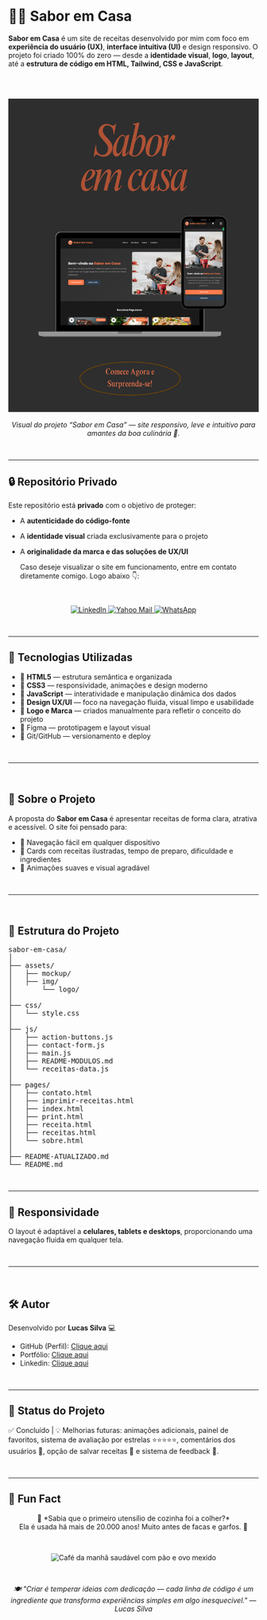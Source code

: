 # 👨‍🍳 Sabor em Casa

**Sabor em Casa** é um site de receitas desenvolvido por mim com foco em **experiência do usuário (UX)**, **interface intuitiva (UI)** e design responsivo. O projeto foi criado 100% do zero — desde a **identidade visual**, **logo**, **layout**, até a **estrutura de código em HTML, Tailwind, CSS e JavaScript**.

<br><br>

<p align="center">
  <img src="mockup/Sabor-em-Casa.png" alt="Mockup do site Sabor em Casa">
</p>

<p align="center">
  <i>Visual do projeto “Sabor em Casa” — site responsivo, leve e intuitivo para amantes da boa culinária 🍝.</i>
</p>

<br>

---


## 🔒 Repositório Privado

Este repositório está **privado** com o objetivo de proteger:

- A **autenticidade do código-fonte**
- A **identidade visual** criada exclusivamente para o projeto
- A **originalidade da marca e das soluções de UX/UI**

  Caso deseje visualizar o site em funcionamento, entre em contato diretamente comigo. Logo abaixo 👇:
  
<br>

<p align="center">
  <a href="https://www.linkedin.com/in/lucas-silva-ab6360365/" target="_blank" rel="noopener noreferrer" aria-label="LinkedIn">
    <img src="https://img.shields.io/badge/LinkedIn-0A66C2?style=for-the-badge&logo=linkedin&logoColor=white" alt="LinkedIn"/>
  </a>

  <a href="mailto:lucassilva1710@yahoo.com?subject=Interesse%20em%20seu%20perfil%20no%20GitHub&body=Prezado%20Lucas%2C%0D%0A%0D%0AAnalisei%20seu%20perfil%20no%20GitHub%20e%20fiquei%20interessado%20em%20seu%20trabalho.%20Gostaria%20de%20iniciar%20um%20contato%20profissional.%0D%0A%0D%0AFico%20no%20aguardo%20de%20seu%20retorno." target="_blank" rel="noopener noreferrer" aria-label="Yahoo Mail">
    <img src="https://img.shields.io/badge/Yahoo (MOBILE)-6001D2?style=for-the-badge&logo=yahoo&logoColor=white" alt="Yahoo Mail"/>
  </a>

<a href="https://wa.me/5511995442274?text=Olá%20Lucas%2C%20tudo%20bem%3F%20Vi%20seu%20projeto%20Sabor%20em%20Casa%20e%20gostaria%20de%20conversar%20sobre%20uma%20possível%20colaboração%20profissional.%20Fico%20no%20aguardo%20do%20seu%20retorno." target="_blank" rel="noopener noreferrer" aria-label="WhatsApp">
  <img src="https://img.shields.io/badge/WhatsApp-25D366?style=for-the-badge&logo=whatsapp&logoColor=white" alt="WhatsApp"/>
</a>
</p>

<br>

---


## 🚀 Tecnologias Utilizadas

- 🔹 **HTML5** — estrutura semântica e organizada  
- 🔹 **CSS3** — responsividade, animações e design moderno  
- 🔹 **JavaScript** — interatividade e manipulação dinâmica dos dados  
- 🔹 **Design UX/UI** — foco na navegação fluida, visual limpo e usabilidade  
- 🔹 **Logo e Marca** — criados manualmente para refletir o conceito do projeto
- 🔹 Figma — prototipagem e layout visual
- 🔹 Git/GitHub — versionamento e deploy

<br>

---

<br>

## 🧠 Sobre o Projeto

A proposta do **Sabor em Casa** é apresentar receitas de forma clara, atrativa e acessível. O site foi pensado para:

- 🧩 Navegação fácil em qualquer dispositivo  
- 🥗 Cards com receitas ilustradas, tempo de preparo, dificuldade e ingredientes  
- 🌙 Animações suaves e visual agradável  

<br>

---

<br>

## 📁 Estrutura do Projeto

<pre>
sabor-em-casa/
│
├── assets/
│   ├── mockup/
│   ├── img/
│       └── logo/
│ 
├── css/
│   └── style.css
│
├── js/
│   ├── action-buttons.js
│   ├── contact-form.js
│   ├── main.js
│   ├── README-MODULOS.md
│   └── receitas-data.js
│
├── pages/
│   ├── contato.html
│   ├── imprimir-receitas.html
│   ├── index.html
│   ├── print.html
│   ├── receita.html
│   ├── receitas.html
│   └── sobre.html
│
├── README-ATUALIZADO.md
└── README.md
</pre>

<br>

---


## 📱 Responsividade

O layout é adaptável a **celulares, tablets e desktops**, proporcionando uma navegação fluida em qualquer tela.

<br>

---

<br>

## 🛠️ Autor

Desenvolvido por **Lucas Silva** 💻 

- GitHub (Perfil): [Clique aqui](https://github.com/Lucas-tech-silva)  
- Portfólio: [Clique aqui](https://portif-lio-nu-two.vercel.app/)
- Linkedin: [Clique aqui](https://www.linkedin.com/in/lsssss-developer/)

<br>

---


## 📌 Status do Projeto

✅ Concluído | 💡 Melhorias futuras: animações adicionais, painel de favoritos, sistema de avaliação por estrelas ⭐⭐⭐⭐⭐, comentários dos usuários 💬, opção de salvar receitas 📌 e sistema de feedback 💬.

<br>

---

## 🎉 Fun Fact
<p align="center">
  🍳 *Sabia que o primeiro utensílio de cozinha foi a colher?* <br>
  Ela é usada há mais de 20.000 anos! Muito antes de facas e garfos. 🥄
</p>

<br>

<p align="center">
  <img src="https://i.imgur.com/EzHQzDH.gif" width="300" alt="Café da manhã saudável com pão e ovo mexido"/>
</p>

<br>

<p align="center">
  <i>🍽️ "Criar é temperar ideias com dedicação — cada linha de código é um ingrediente que transforma experiências simples em algo inesquecível." — Lucas Silva </i>
</p>

<br>
